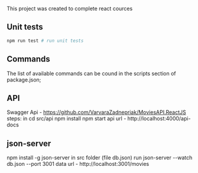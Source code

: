This project was created to complete react cources

## Unit tests

```bash
npm run test # run unit tests
```

## Commands

The list of available commands can be cound in the scripts section of package.json;

## API
Swagger Api - https://github.com/VarvaraZadnepriak/MoviesAPI.ReactJS
steps:
in cd src/api
npm install
npm start 
api url - http://localhost:4000/api-docs

## json-server
npm install -g json-server
in src folder (file db.json) run  json-server --watch db.json --port 3001
data url - http://localhost:3001/movies